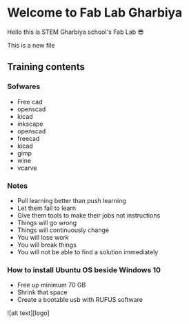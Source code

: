 
# Welcome to Fab Lab Gharbiya

Hello this is STEM Gharbiya school's Fab Lab :sunglasses:

This is a new file

## Training contents

### Sofwares

- Free cad
- openscad
- kicad
- inkscape
- openscad
- freecad
- kicad
- gimp
- wine
- vcarve

### Notes

- Pull learning better than push learning
- Let them fail to learn
- Give them tools to make their jobs not instructions
- Things will go wrong
- Things will continuously change
- You will lose work
- You will break things
- You will not be able to find a solution immediately

### How to install Ubuntu OS beside Windows 10

- Free up minimum 70 GB
- Shrink that space
- Create a bootable usb with RUFUS software

![alt text][logo]